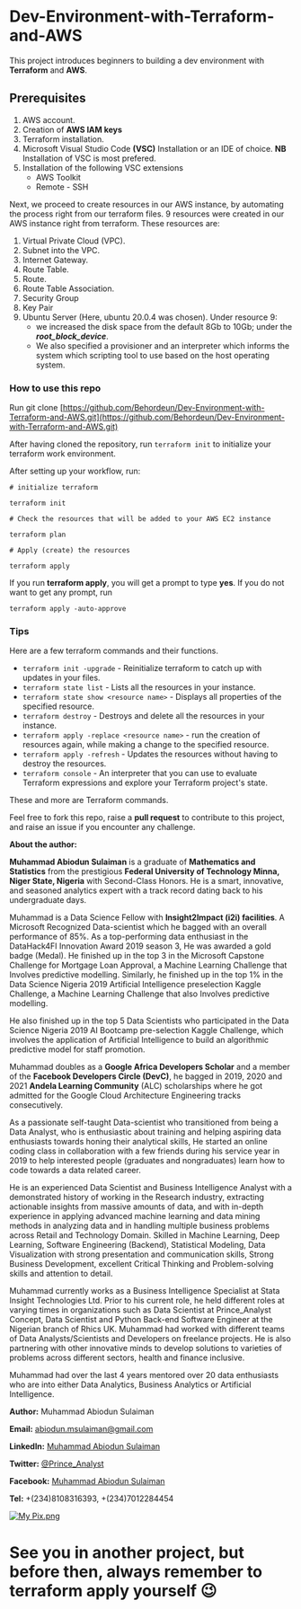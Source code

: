 # Dev-Environment-with-Terraform-and-AWS

This project introduces beginners to building a dev environment with **Terraform** and **AWS**.

## Prerequisites

1. AWS account.
2. Creation of **AWS IAM keys**
3. Terraform installation.
4. Microsoft Visual Studio Code **(VSC)** Installation or an IDE of choice.
   **NB**
   Installation of VSC is most prefered.
5. Installation of the following VSC extensions
   - AWS Toolkit
   - Remote - SSH

Next, we proceed to create resources in our AWS instance, by automating the process right from our terraform files. 9 resources were created in our AWS instance right from terraform. These resources are:

1. Virtual Private Cloud (VPC).
2. Subnet into the VPC.
3. Internet Gateway.
4. Route Table.
5. Route.
6. Route Table Association.
7. Security Group
8. Key Pair
9. Ubuntu Server (Here, ubuntu 20.0.4 was chosen).
   Under resource 9:
    - we increased the disk space from the default 8Gb to 10Gb; under the ***root_block_device***.
    - We also specified a provisioner and an interpreter which informs the system which scripting tool to use based on the host operating system.

### How to use this repo

Run git clone [https://github.com/Behordeun/Dev-Environment-with-Terraform-and-AWS.git](https://github.com/Behordeun/Dev-Environment-with-Terraform-and-AWS.git)

After having cloned the repository, run `terraform init` to initialize your terraform work environment.

After setting up your workflow, run:

```
# initialize terraform

terraform init
```

```
# Check the resources that will be added to your AWS EC2 instance

terraform plan
```

```
# Apply (create) the resources

terraform apply
```

If you run **terraform apply**, you will get a prompt to type **yes**. If you do not want to get any prompt, run

```
terraform apply -auto-approve
```

### Tips

Here are a few terraform commands and their functions.

- `terraform init -upgrade` - Reinitialize terraform to catch up with updates in your files.
- `terraform state list` - Lists all the resources in your instance.
- `terraform state show <resource name>` - Displays all properties of the specified resource.
- `terraform destroy` - Destroys and delete all the resources in your instance.
- `terraform apply -replace <resource name>` - run the creation of resources again, while making a change to the specified resource.
- `terraform apply -refresh` - Updates the resources without having to destroy the resources.
- `terraform console` - An interpreter that you can use to evaluate Terraform expressions and explore your Terraform project's state.

These and more are Terraform commands.

Feel free to fork this repo, raise a **pull request** to contribute to this project, and raise an issue if you encounter any challenge.

**About the author:**

**Muhammad Abiodun Sulaiman** is a graduate of **Mathematics and Statistics** from the prestigious **Federal University of Technology Minna, Niger State, Nigeria** with Second-Class Honors. He is a smart, innovative, and seasoned analytics expert with a track record dating back to his undergraduate days.

Muhammad is a Data Science Fellow with **Insight2Impact (i2i) facilities**. A Microsoft Recognized Data-scientist which he bagged with an overall performance of 85%.  As a top-performing data enthusiast in the DataHack4FI Innovation Award 2019 season 3, He was awarded a gold badge (Medal). He finished up in the top 3 in the Microsoft Capstone Challenge for Mortgage Loan Approval, a Machine Learning Challenge that Involves predictive modelling. Similarly, he finished up in the top 1% in the Data Science Nigeria 2019 Artificial Intelligence preselection Kaggle Challenge, a Machine Learning Challenge that also Involves predictive modelling.

He also finished up in the top 5 Data Scientists who participated in the Data Science Nigeria 2019 AI Bootcamp pre-selection Kaggle Challenge, which involves the application of Artificial Intelligence to build an algorithmic predictive model for staff promotion.

Muhammad doubles as a **Google Africa Developers Scholar** and a member of the **Facebook Developers Circle (DevC)**, he bagged in 2019, 2020 and 2021 **Andela Learning Community** (ALC) scholarships where he got admitted for the Google Cloud Architecture Engineering tracks consecutively.

 As a passionate self-taught Data-scientist who transitioned from being a Data Analyst, who is enthusiastic about training and helping aspiring data enthusiasts towards honing their analytical skills, He started an online coding class in collaboration with a few friends during his service year in 2019 to help interested people (graduates and nongraduates) learn how to code towards a data related career.

He is an experienced Data Scientist and Business Intelligence Analyst with a demonstrated history of working in the Research industry, extracting actionable insights from massive amounts of data, and with in-depth experience in applying advanced machine learning and data mining methods in analyzing data and in handling multiple business problems across Retail and Technology Domain. Skilled in Machine Learning, Deep Learning, Software Engineering (Backend), Statistical Modeling, Data Visualization with strong presentation and communication skills, Strong Business Development, excellent Critical Thinking and Problem-solving skills and attention to detail.

Muhammad currently works as a Business Intelligence Specialist at Stata Insight Technologies Ltd. Prior to his current role, he held different roles at varying times in organizations such as Data Scientist at Prince_Analyst Concept, Data Scientist and Python Back-end Software Engineer at the Nigerian branch of Rhics UK. Muhammad had worked with different teams of Data Analysts/Scientists and Developers on freelance projects. He is also partnering with other innovative minds to develop solutions to varieties of problems across different sectors, health and finance inclusive.

Muhammad had over the last 4 years mentored over 20 data enthusiasts who are into either Data Analytics,  Business Analytics or Artificial Intelligence.

**Author:** Muhammad Abiodun Sulaiman

**Email:** abiodun.msulaiman@gmail.com

**LinkedIn:** [Muhammad Abiodun Sulaiman](https://www.linkedin.com/in/muhammad-abiodun-sulaiman)

**Twitter:** [@Prince_Analyst](https://www.twitter.com/Prince_Analyst)

**Facebook:** [Muhammad Abiodun Sulaiman](https://www.facebook.com/muhammad.herbehordeun)

**Tel:** +(234)8108316393, +(234)7012284454

[![My Pix.png](https://user-images.githubusercontent.com/45925374/140731559-e56f334c-8e89-48b8-92f7-fbe66a7447d9.png)](https://user-images.githubusercontent.com/45925374/140731559-e56f334c-8e89-48b8-92f7-fbe66a7447d9.png)

# See you in another project, but before then, always remember to terraform apply yourself 😉
